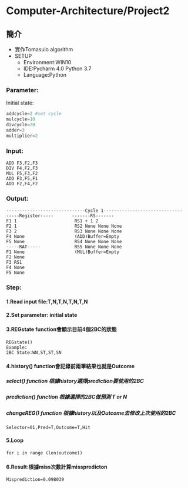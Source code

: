 # Computer-Architecture/Project2
## 簡介
* 實作Tomasulo algorithm
* SETUP
  * Environment:WIN10
  * IDE:Pycharm 4.0 Python 3.7
  * Language:Python
### Parameter:
Initial state:
```py    
addcycle=2 #set cycle
mulcycle=10
divcycle=20
adder=3
multiplier=2
```
### Input: 
    ADD F3,F2,F3
    DIV F4,F2,F3
    MUL F5,F3,F2
    ADD F3,F5,F1
    ADD F2,F4,F2
### Output: 
    ------------------------------Cycle 1------------------------------
    -----Register-----       -------RS-------
    F1 1                      RS1 + 1 2
    F2 1                      RS2 None None None
    F3 2                      RS3 None None None
    F4 None                   (ADD)Buffer=Empty
    F5 None                   RS4 None None None
    -----RAT-----             RS5 None None None
    F1 None                   (MUL)Buffer=Empty
    F2 None
    F3 RS1
    F4 None
    F5 None

    

### Step:
#### 1.Read input file:T,N,T,N,T,N,T,N
#### 2.Set parameter: initial state
#### 3.REGstate function會顯示目前4個2BC的狀態
    REGstate()
    Example:
    2BC State:WN,ST,ST,SN
#### 4.history() function會記錄前兩筆結果也就是Outcome
##### select() function 根據history選擇prediction要使用的2BC
##### prediction() function 根據選擇的2BC做預測 T or N
##### changeREG() function 根據history以及Outcome去修改上次使用的2BC 
    Selector=01,Pred=T,Outcome=T,Hit
#### 5.Loop
    for i in range (len(outcome))
#### 6.Result:根據miss次數計算misspredicton
    Misprediction=0.098039
